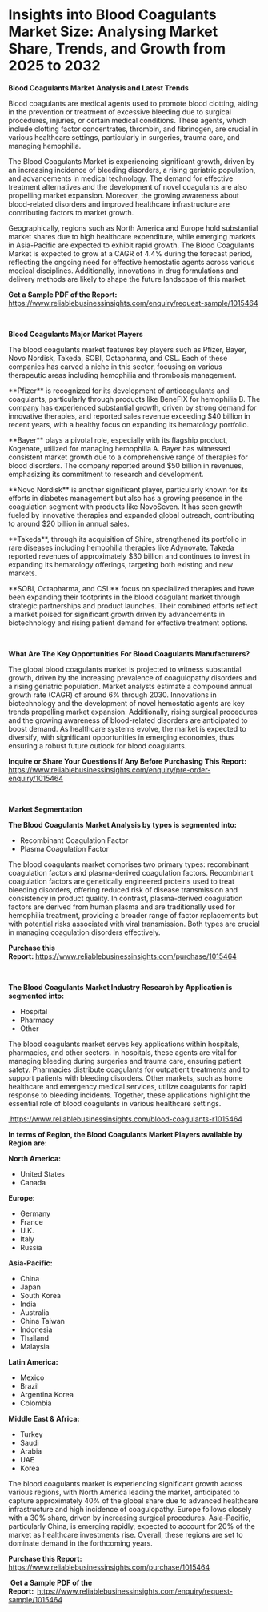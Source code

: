 <p><h1>Insights into Blood Coagulants Market Size: Analysing Market Share, Trends, and Growth from 2025 to 2032</h1></p><p><strong>Blood Coagulants Market Analysis and Latest Trends</strong></p>
<p><p>Blood coagulants are medical agents used to promote blood clotting, aiding in the prevention or treatment of excessive bleeding due to surgical procedures, injuries, or certain medical conditions. These agents, which include clotting factor concentrates, thrombin, and fibrinogen, are crucial in various healthcare settings, particularly in surgeries, trauma care, and managing hemophilia.</p><p>The Blood Coagulants Market is experiencing significant growth, driven by an increasing incidence of bleeding disorders, a rising geriatric population, and advancements in medical technology. The demand for effective treatment alternatives and the development of novel coagulants are also propelling market expansion. Moreover, the growing awareness about blood-related disorders and improved healthcare infrastructure are contributing factors to market growth.</p><p>Geographically, regions such as North America and Europe hold substantial market shares due to high healthcare expenditure, while emerging markets in Asia-Pacific are expected to exhibit rapid growth. The Blood Coagulants Market is expected to grow at a CAGR of 4.4% during the forecast period, reflecting the ongoing need for effective hemostatic agents across various medical disciplines. Additionally, innovations in drug formulations and delivery methods are likely to shape the future landscape of this market.</p></p>
<p><strong>Get a Sample PDF of the Report:&nbsp;</strong> <a href="https://www.reliablebusinessinsights.com/enquiry/request-sample/1015464?utm_campaign=3091&utm_medium=2&utm_source=Github&utm_content=ia&utm_term=19042025&utm_id=blood-coagulants">https://www.reliablebusinessinsights.com/enquiry/request-sample/1015464</a></p>
<p>&nbsp;</p>
<p><strong>Blood Coagulants Major Market Players</strong></p>
<p><p>The blood coagulants market features key players such as Pfizer, Bayer, Novo Nordisk, Takeda, SOBI, Octapharma, and CSL. Each of these companies has carved a niche in this sector, focusing on various therapeutic areas including hemophilia and thrombosis management.</p><p>**Pfizer** is recognized for its development of anticoagulants and coagulants, particularly through products like BeneFIX for hemophilia B. The company has experienced substantial growth, driven by strong demand for innovative therapies, and reported sales revenue exceeding $40 billion in recent years, with a healthy focus on expanding its hematology portfolio.</p><p>**Bayer** plays a pivotal role, especially with its flagship product, Kogenate, utilized for managing hemophilia A. Bayer has witnessed consistent market growth due to a comprehensive range of therapies for blood disorders. The company reported around $50 billion in revenues, emphasizing its commitment to research and development.</p><p>**Novo Nordisk** is another significant player, particularly known for its efforts in diabetes management but also has a growing presence in the coagulation segment with products like NovoSeven. It has seen growth fueled by innovative therapies and expanded global outreach, contributing to around $20 billion in annual sales.</p><p>**Takeda**, through its acquisition of Shire, strengthened its portfolio in rare diseases including hemophilia therapies like Adynovate. Takeda reported revenues of approximately $30 billion and continues to invest in expanding its hematology offerings, targeting both existing and new markets.</p><p>**SOBI, Octapharma, and CSL** focus on specialized therapies and have been expanding their footprints in the blood coagulant market through strategic partnerships and product launches. Their combined efforts reflect a market poised for significant growth driven by advancements in biotechnology and rising patient demand for effective treatment options.</p></p>
<p>&nbsp;</p>
<p><strong>What Are The Key Opportunities For Blood Coagulants Manufacturers?</strong></p>
<p><p>The global blood coagulants market is projected to witness substantial growth, driven by the increasing prevalence of coagulopathy disorders and a rising geriatric population. Market analysts estimate a compound annual growth rate (CAGR) of around 6% through 2030. Innovations in biotechnology and the development of novel hemostatic agents are key trends propelling market expansion. Additionally, rising surgical procedures and the growing awareness of blood-related disorders are anticipated to boost demand. As healthcare systems evolve, the market is expected to diversify, with significant opportunities in emerging economies, thus ensuring a robust future outlook for blood coagulants.</p></p>
<p><strong>Inquire or Share Your Questions If Any Before Purchasing This Report:</strong> <a href="https://www.reliablebusinessinsights.com/enquiry/pre-order-enquiry/1015464?utm_campaign=3091&utm_medium=2&utm_source=Github&utm_content=ia&utm_term=19042025&utm_id=blood-coagulants">https://www.reliablebusinessinsights.com/enquiry/pre-order-enquiry/1015464</a></p>
<p>&nbsp;</p>
<p><strong>Market Segmentation</strong></p>
<p><strong>The Blood Coagulants Market Analysis by types is segmented into:</strong></p>
<p><ul><li>Recombinant Coagulation Factor</li><li>Plasma Coagulation Factor</li></ul></p>
<p><p>The blood coagulants market comprises two primary types: recombinant coagulation factors and plasma-derived coagulation factors. Recombinant coagulation factors are genetically engineered proteins used to treat bleeding disorders, offering reduced risk of disease transmission and consistency in product quality. In contrast, plasma-derived coagulation factors are derived from human plasma and are traditionally used for hemophilia treatment, providing a broader range of factor replacements but with potential risks associated with viral transmission. Both types are crucial in managing coagulation disorders effectively.</p></p>
<p><strong>Purchase this Report:&nbsp;</strong><a href="https://www.reliablebusinessinsights.com/purchase/1015464?utm_campaign=3091&utm_medium=2&utm_source=Github&utm_content=ia&utm_term=19042025&utm_id=blood-coagulants">https://www.reliablebusinessinsights.com/purchase/1015464</a></p>
<p>&nbsp;</p>
<p><strong>The Blood Coagulants Market Industry Research by Application is segmented into:</strong></p>
<p><ul><li>Hospital</li><li>Pharmacy</li><li>Other</li></ul></p>
<p><p>The blood coagulants market serves key applications within hospitals, pharmacies, and other sectors. In hospitals, these agents are vital for managing bleeding during surgeries and trauma care, ensuring patient safety. Pharmacies distribute coagulants for outpatient treatments and to support patients with bleeding disorders. Other markets, such as home healthcare and emergency medical services, utilize coagulants for rapid response to bleeding incidents. Together, these applications highlight the essential role of blood coagulants in various healthcare settings.</p></p>
<p><a href="https://www.reliablebusinessinsights.com/blood-coagulants-r1015464?utm_campaign=3091&utm_medium=2&utm_source=Github&utm_content=ia&utm_term=19042025&utm_id=blood-coagulants">&nbsp;https://www.reliablebusinessinsights.com/blood-coagulants-r1015464</a></p>
<p><strong>In terms of Region, the Blood Coagulants Market Players available by Region are:</strong></p>
<p>
    <p> <strong> North America: </strong>
        <ul>
            <li>United States</li>
            <li>Canada</li>
        </ul>
        </p> 
    <p> <strong> Europe: </strong>
        <ul>
            <li>Germany</li>
            <li>France</li>
            <li>U.K.</li>
            <li>Italy</li>
            <li>Russia</li>
        </ul>
        </p> 
    <p> <strong> Asia-Pacific: </strong>
        <ul>
            <li>China</li>
            <li>Japan</li>
            <li>South Korea</li>
            <li>India</li>
            <li>Australia</li>
            <li>China Taiwan</li>
            <li>Indonesia</li>
            <li>Thailand</li>
            <li>Malaysia</li>
        </ul>
        </p> 
    <p> <strong> Latin America: </strong>
        <ul>
            <li>Mexico</li>
            <li>Brazil</li>
            <li>Argentina Korea</li>
            <li>Colombia</li>
        </ul>
        </p> 
    <p> <strong> Middle East & Africa: </strong>
        <ul>
            <li>Turkey</li>
            <li>Saudi</li>
            <li>Arabia</li>
            <li>UAE</li>
            <li>Korea</li>
        </ul>
    </p>
    </p>
<p><p>The blood coagulants market is experiencing significant growth across various regions, with North America leading the market, anticipated to capture approximately 40% of the global share due to advanced healthcare infrastructure and high incidence of coagulopathy. Europe follows closely with a 30% share, driven by increasing surgical procedures. Asia-Pacific, particularly China, is emerging rapidly, expected to account for 20% of the market as healthcare investments rise. Overall, these regions are set to dominate demand in the forthcoming years.</p></p>
<p><strong>Purchase this Report: </strong><a href="https://www.reliablebusinessinsights.com/purchase/1015464?utm_campaign=3091&utm_medium=2&utm_source=Github&utm_content=ia&utm_term=19042025&utm_id=blood-coagulants">https://www.reliablebusinessinsights.com/purchase/1015464</a></p>
<p>&nbsp;<strong>Get a Sample PDF of the Report:&nbsp;&nbsp;</strong><a href="https://www.reliablebusinessinsights.com/enquiry/request-sample/1015464?utm_campaign=3091&utm_medium=2&utm_source=Github&utm_content=ia&utm_term=19042025&utm_id=blood-coagulants">https://www.reliablebusinessinsights.com/enquiry/request-sample/1015464</a></p>
<p><strong></strong></p>
<p><p></p><p></p><p></p></p>